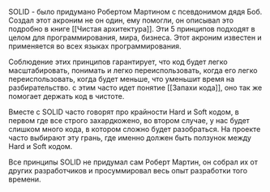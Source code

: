 SOLID - было придумано Робертом Мартином с псевдонимом дядя Боб. Создал этот акроним не он один, ему помогли, он описывал это подробно в книге [[Чистая архитектура]]. Эти 5 принципов подходят в целом для программирования, мира, бизнеса. Этот акроним известен и применяется во всех языках программирования.

Соблюдение этих принципов гарантирует, что код будет легко масштабировать, понимать и легко переиспользовать, когда его легко переиспользовать, когда будет меньше, что уменьшит время на разбирательство. с  этим часто идет понятие [[Запахи кода]], оно так же помогает держать код в чистоте.

Вместе с SOLID часто говорят про крайности Hard и Soft кодом, в первом где все строго захардкожено, во втором случае, у нас будет слишком много кода, в котором сложно будет разобраться. На проекте часто выбирают эту грань, где именно должен быть ползунок между Hard и Soft кодом.

Все принципы SOLID не придумал сам Роберт Мартин, он собрал их от других разработчиков и просуммировал весь опыт разработки того времени.




